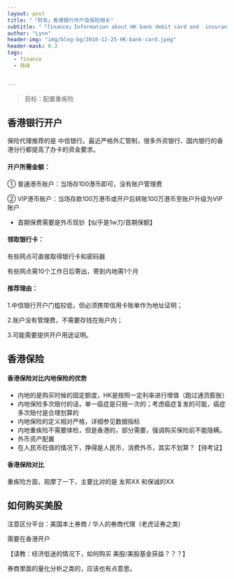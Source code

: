 ```yaml
---
layout: post
title: "「财务」香港银行开户及保险相关"
subtitle: "「finance」Information about HK bank debit card and  insurance "
author: "Lynn"
header-img: "img/blog-bg/2018-12-25-HK-bank-card.jpeg"
header-mask: 0.3
tags:
  - finance
  - 待续


---
```


> 目标：配置重疾险

## 香港银行开户

保险代理推荐的是 中信银行。最近严格外汇管制，很多外资银行、国内银行的香港分行都提高了办卡的资金要求。

#### 开户所需金额：

① 普通港币账户：当场存100港币即可，没有账户管理费

② VIP港币账户：当场存款100万港币或开户后转账100万港币至账户升级为VIP账户
- 首期保费需要是外币现钞【似乎是1w刀/首期保额】

#### 领取银行卡：

有些网点可直接取得银行卡和密码器

有些网点需10个工作日后寄出，寄到内地需1个月

#### 推荐理由：

1.中信银行开户门槛较低，但必须携带信用卡账单作为地址证明；

2.账户没有管理费，不需要存钱在账户内；

3.可能需要提供开户用途证明。


## 香港保险
#### 香港保险对比内地保险的优势
- 内地的是购买时候的固定额度，HK是按照一定利率进行增值（跑过通货膨胀）
- 内地保险多次赔付的话，单一癌症是只赔一次的；考虑癌症复发的可能，癌症多次赔付是合理划算的
- 内地保险的定义相对严格，详细参见数据指标
- 内地重疾险不需要体检，但是香港的，部分需要，强调购买保险前不能隐瞒。
- 外币资产配置
- 在人民币贬值的情况下，挣得是人民币，消费外币，其实不划算？【待考证】

#### 香港保险对比
重疾险方面，观摩了一下，主要比对的是 友邦XX 和保诚的XX



## 如何购买美股

注意区分平台：美国本土券商 / 华人的券商代理（老虎证券之类）

需要在香港开户

【请教：经济低迷的情况下，如何购买 美股/美股基金获益？？？】

券商里面的量化分析之类的，应该也有点意思。